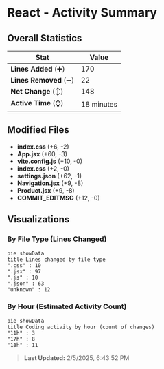 # React - Activity Summary 

## Overall Statistics

| Stat                   | Value                                                             |
| ---------------------- | ----------------------------------------------------------------- |
| **Lines Added** (➕)   | 170                                          |
| **Lines Removed** (➖) | 22                                        |
| **Net Change** (↕)    | 148                |
| **Active Time** (⌚)   | 18 minutes |


## Modified Files
- **index.css** (+6, -2)
- **App.jsx** (+60, -3)
- **vite.config.js** (+10, -0)
- **index.css** (+2, -0)
- **settings.json** (+62, -1)
- **Navigation.jsx** (+9, -8)
- **Product.jsx** (+9, -8)
- **COMMIT_EDITMSG** (+12, -0)

## Visualizations

### By File Type (Lines Changed)

```mermaid
pie showData
title Lines changed by file type
".css" : 10
".jsx" : 97
".js" : 10
".json" : 63
"unknown" : 12
```

### By Hour (Estimated Activity Count)

```mermaid
pie showData
title Coding activity by hour (count of changes)
"11h" : 3
"17h" : 8
"18h" : 11
```


> **Last Updated:** 2/5/2025, 6:43:52 PM